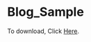 # Blog_Sample
To download, Click <a href="https://raw.githubusercontent.com/patrickzhou1234/Blog_Sample/master/blog.css">Here</a>. 
